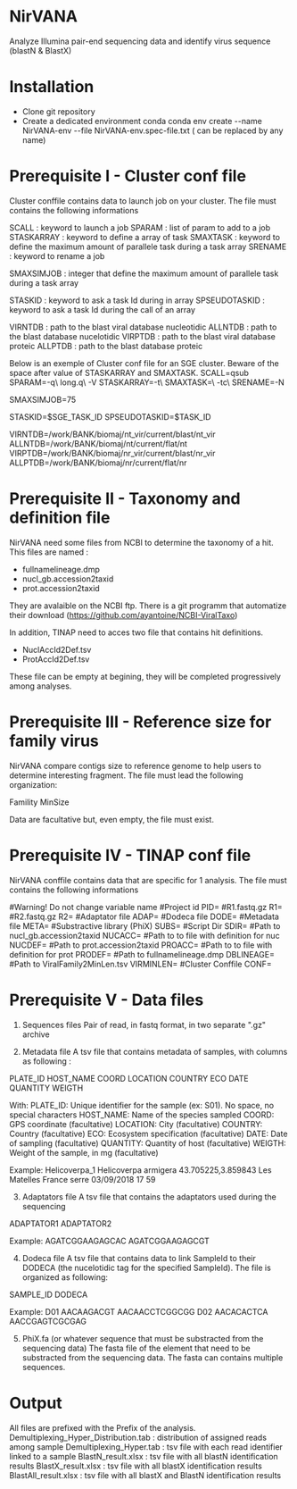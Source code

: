 # NirVANA
Analyze Illumina pair-end sequencing data and identify virus sequence (blastN &amp; BlastX)

# Installation
- Clone git repository
- Create a dedicated environment conda
conda env create --name NirVANA-env --file NirVANA-env.spec-file.txt
(<NirVANA-env> can be replaced by any name)

# Prerequisite I - Cluster conf file
Cluster conffile contains data to launch job on your cluster. The file must contains the following informations

SCALL : keyword to launch a job
SPARAM : list of param to add to a job
STASKARRAY : keyword to define a array of task
SMAXTASK : keyword to define the maximum amount of parallele task during a task array
SRENAME : keyword to rename a job

SMAXSIMJOB : integer that define the maximum amount of parallele task during a task array

STASKID : keyword to ask a task Id during in array
SPSEUDOTASKID : keyword to ask a task Id during the call of an array

VIRNTDB : path to the blast viral database nucleotidic
ALLNTDB : path to the blast database nucelotidic
VIRPTDB : path to the blast viral database proteic
ALLPTDB : path to the blast database proteic

Below is an exemple of Cluster conf file for an SGE cluster. Beware of the space after value of STASKARRAY and SMAXTASK.
SCALL=qsub
SPARAM=-q\ long.q\ -V
STASKARRAY=-t\ 
SMAXTASK=\ -tc\ 
SRENAME=-N

SMAXSIMJOB=75

STASKID=$SGE_TASK_ID
SPSEUDOTASKID=\$TASK_ID

VIRNTDB=/work/BANK/biomaj/nt_vir/current/blast/nt_vir
ALLNTDB=/work/BANK/biomaj/nt/current/flat/nt
VIRPTDB=/work/BANK/biomaj/nr_vir/current/blast/nr_vir
ALLPTDB=/work/BANK/biomaj/nr/current/flat/nr

# Prerequisite II - Taxonomy and definition file
NirVANA need some files from NCBI to determine the taxonomy of a hit. This files are named :
- fullnamelineage.dmp
- nucl_gb.accession2taxid
- prot.accession2taxid

They are avalaible on the NCBI ftp. There is a git programm that automatize their download (https://github.com/ayantoine/NCBI-ViralTaxo)

In addition, TINAP need to acces two file that contains hit definitions.
- NuclAccId2Def.tsv
- ProtAccId2Def.tsv

These file can be empty at begining, they will be completed progressively among analyses.

# Prerequisite III - Reference size for family virus
NirVANA compare contigs size to reference genome to help users to determine interesting fragment. The file must lead the following organization:

Famility MinSize

Data are facultative but, even empty, the file must exist.

# Prerequisite IV - TINAP conf file
NirVANA conffile contains data that are specific for 1 analysis. The file must contains the following informations

#Warning! Do not change variable name
#Project id
PID=
#R1.fastq.gz
R1=
#R2.fastq.gz
R2=
#Adaptator file
ADAP=
#Dodeca file
DODE=
#Metadata file
META=
#Substractive library (PhiX)
SUBS=
#Script Dir
SDIR=
#Path to nucl_gb.accession2taxid
NUCACC=
#Path to to file with definition for nuc
NUCDEF=
#Path to prot.accession2taxid
PROACC=
#Path to to file with definition for prot
PRODEF=
#Path to fullnamelineage.dmp
DBLINEAGE=
#Path to ViralFamily2MinLen.tsv
VIRMINLEN=
#Cluster Conffile
CONF=


# Prerequisite V - Data files
1) Sequences files
Pair of read, in fastq format, in two separate ".gz" archive

2) Metadata file
A tsv file that contains metadata of samples, with columns as following :

PLATE_ID HOST_NAME COORD LOCATION COUNTRY ECO DATE QUANTITY WEIGTH

With:
PLATE_ID: Unique identifier for the sample (ex: S01). No space, no special characters
HOST_NAME: Name of the species sampled
COORD: GPS coordinate (facultative)
LOCATION: City (facultative)
COUNTRY: Country (facultative)
ECO: Ecosystem specification (facultative)
DATE: Date of sampling (facultative)
QUANTITY: Quantity of host (facultative)
WEIGTH: Weight of the sample, in mg (facultative)

Example:
Helicoverpa_1	Helicoverpa armigera	43.705225,3.859843	Les Matelles	France	serre	03/09/2018	17 59

3) Adaptators file
A tsv file that contains the adaptators used during the sequencing

ADAPTATOR1 ADAPTATOR2

Example:
AGATCGGAAGAGCAC	AGATCGGAAGAGCGT

4) Dodeca file
A tsv file that contains data to link SampleId to their DODECA (the nucelotidic tag for the specified SampleId). 
The file is organized as following:

SAMPLE_ID DODECA

Example:
D01	AACAAGACGT	AACAACCTCGGCGG
D02	AACACACTCA	AACCGAGTCGCGAG

5) PhiX.fa (or whatever sequence that must be substracted from the sequencing data)
The fasta file of the element that need to be substracted from the sequencing data. The fasta can contains multiple sequences.

# Output
All files are prefixed with the Prefix of the analysis.
Demultiplexing_Hyper_Distribution.tab : distribution of assigned reads among sample
Demultiplexing_Hyper.tab : tsv file with each read identifier linked to a sample
BlastN_result.xlsx : tsv file with all blastN identification results
BlastX_result.xlsx : tsv file with all blastX identification results
BlastAll_result.xlsx : tsv file with all blastX and BlastN identification results
